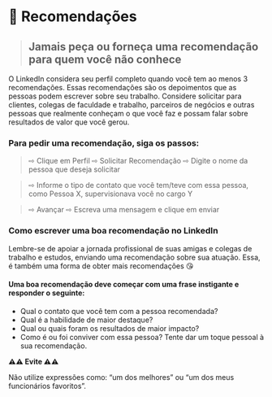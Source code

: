 # 📝 Recomendações

> ## Jamais peça ou forneça uma recomendação para quem você não conhece

O LinkedIn considera seu perfil completo quando você tem ao menos 3 recomendações. Essas recomendações são os depoimentos que as pessoas podem escrever sobre seu trabalho. Considere solicitar para clientes, colegas de faculdade e trabalho, parceiros de negócios e outras pessoas que realmente conheçam o que você faz e possam falar sobre resultados de valor que você gerou.

### **Para pedir uma recomendação, siga os passos:**

> ⇨ Clique em Perfil ⇨ Solicitar Recomendação ⇨ Digite o nome da pessoa que deseja solicitar

> ⇨ Informe o tipo de contato que você tem/teve com essa pessoa, como Pessoa X, supervisionava você no cargo Y

> ⇨ Avançar ⇨ Escreva uma mensagem e clique em enviar

### **Como escrever uma boa recomendação no LinkedIn**

Lembre-se de apoiar a jornada profissional de suas amigas e colegas de trabalho e estudos, enviando uma recomendação sobre sua atuação. Essa, é também uma forma de obter mais recomendações 😘

#### **Uma boa recomendação deve começar com uma frase instigante e responder o seguinte:**

* Qual o contato que você tem com a pessoa recomendada?
* Qual é a habilidade de maior destaque?
* Qual ou quais foram os resultados de maior impacto?
* Como é ou foi conviver com essa pessoa? Tente dar um toque pessoal à sua recomendação.

**⚠️⚠️ Evite ⚠️⚠️**

Não utilize expressões como: “um dos melhores” ou “um dos meus funcionários favoritos”.

